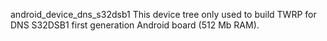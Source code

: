 android_device_dns_s32dsb1
This device tree only used to build TWRP for DNS S32DSB1 first generation Android board (512 Mb RAM).
